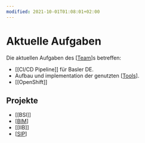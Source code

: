 ```yaml
---
modified: 2021-10-01T01:08:01+02:00
---
```


# Aktuelle Aufgaben

Die aktuellen Aufgaben des [[Team]]s betreffen:

* [[CI/CD Pipeline]] für Basler DE.
* Aufbau und implementation der genutzten [[Tools]].
* [[OpenShift]]


## Projekte

* [[BSI]]
* [[BIM]]
* [[IIB]]
* [[SIP]]


[//begin]: # "Autogenerated link references for markdown compatibility"
[Team]: Team "Team Devops Systems"
[Tools]: Tools "Tools"
[BIM]: BIM "BIM"
[SIP]: SIP "SIP"
[//end]: # "Autogenerated link references"
